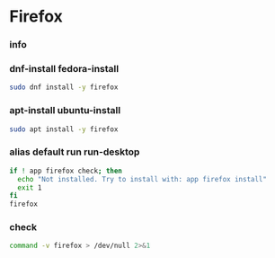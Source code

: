 # Firefox

### info

### dnf-install fedora-install
```sh
sudo dnf install -y firefox
```

### apt-install ubuntu-install
```sh
sudo apt install -y firefox
```

### alias default run run-desktop
```sh background
if ! app firefox check; then
  echo "Not installed. Try to install with: app firefox install"
  exit 1
fi
firefox
```

### check
```sh
command -v firefox > /dev/null 2>&1
```
